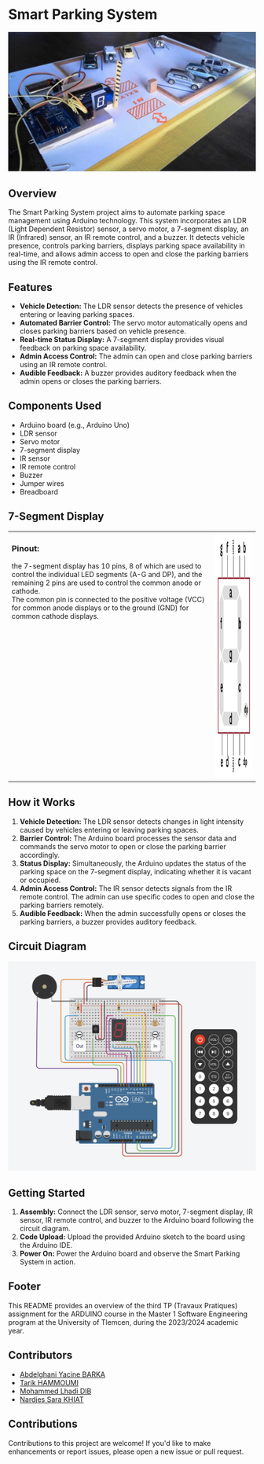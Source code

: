 # Smart Parking System

![Smart Parking System](asset/prototype.jpg)

## Overview

The Smart Parking System project aims to automate parking space management using Arduino technology. This system incorporates an LDR (Light Dependent Resistor) sensor, a servo motor, a 7-segment display, an IR (Infrared) sensor, an IR remote control, and a buzzer. It detects vehicle presence, controls parking barriers, displays parking space availability in real-time, and allows admin access to open and close the parking barriers using the IR remote control.

## Features

- **Vehicle Detection:** The LDR sensor detects the presence of vehicles entering or leaving parking spaces.
- **Automated Barrier Control:** The servo motor automatically opens and closes parking barriers based on vehicle presence.
- **Real-time Status Display:** A 7-segment display provides visual feedback on parking space availability.
- **Admin Access Control:** The admin can open and close parking barriers using an IR remote control.
- **Audible Feedback:** A buzzer provides auditory feedback when the admin opens or closes the parking barriers.

## Components Used

- Arduino board (e.g., Arduino Uno)
- LDR sensor
- Servo motor
- 7-segment display
- IR sensor
- IR remote control
- Buzzer
- Jumper wires
- Breadboard

## 7-Segment Display

<table>
    <tr>
        <td valign="top">
            <h3>Pinout:</h3>
            <p>
                the 7-segment display has 10 pins, 8 of which are used to control the individual LED segments (A-G and DP), and the remaining 2 pins are used to control the common anode or cathode.<br/>
                The common pin is connected to the positive voltage (VCC) for common anode displays or to the ground (GND) for common cathode displays. 
            </p>
        </td>
        <td align="right"><img src="asset/7-segment-display-pinout.png" alt="7-Segment Display" width="263" height="500" ></td>
    </tr>
</table>

## How it Works

1. **Vehicle Detection:** The LDR sensor detects changes in light intensity caused by vehicles entering or leaving parking spaces.
2. **Barrier Control:** The Arduino board processes the sensor data and commands the servo motor to open or close the parking barrier accordingly.
3. **Status Display:** Simultaneously, the Arduino updates the status of the parking space on the 7-segment display, indicating whether it is vacant or occupied.
4. **Admin Access Control:** The IR sensor detects signals from the IR remote control. The admin can use specific codes to open and close the parking barriers remotely.
1. **Audible Feedback:** When the admin successfully opens or closes the parking barriers, a buzzer provides auditory feedback.

## Circuit Diagram

![Circuit Diagram](asset/4-IR.png)

## Getting Started

1. **Assembly:** Connect the LDR sensor, servo motor, 7-segment display, IR sensor, IR remote control, and buzzer to the Arduino board following the circuit diagram.
2. **Code Upload:** Upload the provided Arduino sketch to the board using the Arduino IDE.
3. **Power On:** Power the Arduino board and observe the Smart Parking System in action.

## Footer

This README provides an overview of the third TP (Travaux Pratiques) assignment for the ARDUINO course in the Master 1 Software Engineering program at the University of Tlemcen, during the 2023/2024 academic year.

## Contributors

- [Abdelghani Yacine BARKA](https://github.com/decodevm)
- [Tarik HAMMOUMI](https://github.com/ItsTarikBTW)
- [Mohammed Lhadi DIB](https://github.com/Lhadidib07)
- [Nardjes Sara KHIAT](https://github.com/Nardjes03)

## Contributions

Contributions to this project are welcome! If you'd like to make enhancements or report issues, please open a new issue or pull request.
